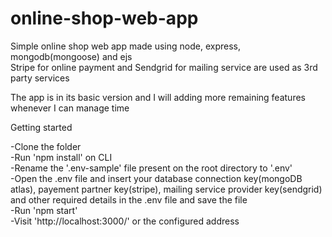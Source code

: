 # online-shop-web-app
Simple online shop web app made using node, express, mongodb(mongoose) and ejs </br>
Stripe for online payment and Sendgrid for mailing service are used as 3rd party services </br>

The app is in its basic version and I will adding more remaining features whenever I can manage time </br>

Getting started </br>

-Clone the folder </br>
-Run 'npm install' on CLI </br>
-Rename the '.env-sample' file present on the root directory to '.env' </br>
-Open the .env file and insert your database connection key(mongoDB atlas), payement partner key(stripe), mailing service provider key(sendgrid) and other required details in the .env file
  and save the file
</br>
-Run 'npm start'   </br>
-Visit 'http://localhost:3000/' or the configured address
